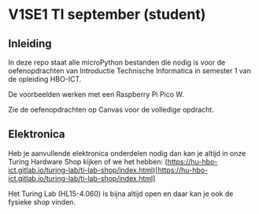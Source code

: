 # V1SE1 TI september (student)

## Inleiding

In deze repo staat alle microPython bestanden die nodig is voor de oefenopdrachten van Introductie Technische Informatica in semester 1 van de opleiding HBO-ICT.

De voorbeelden werken met een Raspberry Pi Pico W.

Zie de oefenopdrachten op Canvas voor de volledige opdracht.

## Elektronica

Heb je aanvullende elektronica onderdelen nodig dan kan je altijd in onze Turing Hardware Shop kijken of we het hebben: (https://hu-hbo-ict.gitlab.io/turing-lab/ti-lab-shop/index.html)[https://hu-hbo-ict.gitlab.io/turing-lab/ti-lab-shop/index.html]

Het Turing Lab (HL15-4.060) is bijna altijd open en daar kan je ook de fysieke shop vinden.